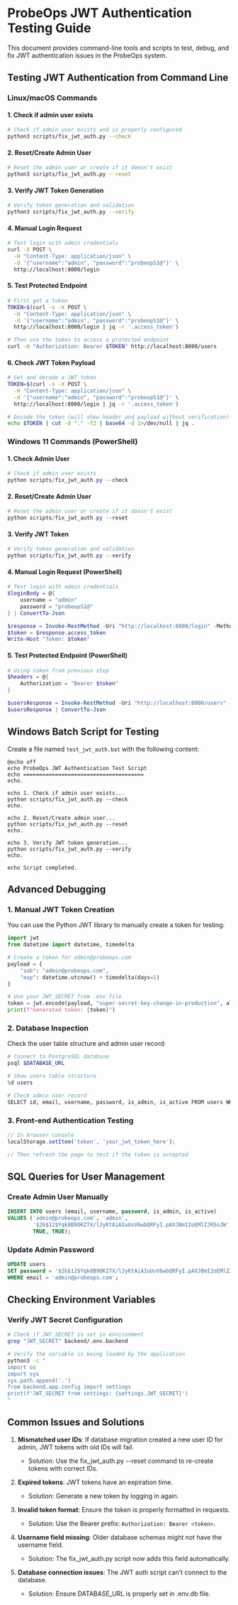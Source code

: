 # ProbeOps JWT Authentication Testing Guide

This document provides command-line tools and scripts to test, debug, and fix JWT authentication issues in the ProbeOps system.

## Testing JWT Authentication from Command Line

### Linux/macOS Commands

#### 1. Check if admin user exists

```bash
# Check if admin user exists and is properly configured
python3 scripts/fix_jwt_auth.py --check
```

#### 2. Reset/Create Admin User

```bash
# Reset the admin user or create if it doesn't exist
python3 scripts/fix_jwt_auth.py --reset
```

#### 3. Verify JWT Token Generation

```bash
# Verify token generation and validation
python3 scripts/fix_jwt_auth.py --verify
```

#### 4. Manual Login Request

```bash
# Test login with admin credentials
curl -X POST \
  -H "Content-Type: application/json" \
  -d '{"username":"admin", "password":"probeopS1@"}' \
  http://localhost:8000/login
```

#### 5. Test Protected Endpoint

```bash
# First get a token
TOKEN=$(curl -s -X POST \
  -H "Content-Type: application/json" \
  -d '{"username":"admin", "password":"probeopS1@"}' \
  http://localhost:8000/login | jq -r '.access_token')

# Then use the token to access a protected endpoint
curl -H "Authorization: Bearer $TOKEN" http://localhost:8000/users
```

#### 6. Check JWT Token Payload

```bash
# Get and decode a JWT token
TOKEN=$(curl -s -X POST \
  -H "Content-Type: application/json" \
  -d '{"username":"admin", "password":"probeopS1@"}' \
  http://localhost:8000/login | jq -r '.access_token')

# Decode the token (will show header and payload without verification)
echo $TOKEN | cut -d "." -f2 | base64 -d 2>/dev/null | jq .
```

### Windows 11 Commands (PowerShell)

#### 1. Check Admin User

```powershell
# Check if admin user exists
python scripts/fix_jwt_auth.py --check
```

#### 2. Reset/Create Admin User

```powershell
# Reset the admin user or create if it doesn't exist
python scripts/fix_jwt_auth.py --reset
```

#### 3. Verify JWT Token

```powershell
# Verify token generation and validation
python scripts/fix_jwt_auth.py --verify
```

#### 4. Manual Login Request (PowerShell)

```powershell
# Test login with admin credentials
$loginBody = @{
    username = "admin"
    password = "probeopS1@"
} | ConvertTo-Json

$response = Invoke-RestMethod -Uri "http://localhost:8000/login" -Method Post -Body $loginBody -ContentType "application/json"
$token = $response.access_token
Write-Host "Token: $token"
```

#### 5. Test Protected Endpoint (PowerShell)

```powershell
# Using token from previous step
$headers = @{
    Authorization = "Bearer $token"
}

$usersResponse = Invoke-RestMethod -Uri "http://localhost:8000/users" -Method Get -Headers $headers
$usersResponse | ConvertTo-Json
```

## Windows Batch Script for Testing

Create a file named `test_jwt_auth.bat` with the following content:

```batch
@echo off
echo ProbeOps JWT Authentication Test Script
echo ======================================
echo.

echo 1. Check if admin user exists...
python scripts/fix_jwt_auth.py --check
echo.

echo 2. Reset/Create admin user...
python scripts/fix_jwt_auth.py --reset
echo.

echo 3. Verify JWT token generation...
python scripts/fix_jwt_auth.py --verify
echo.

echo Script completed.
```

## Advanced Debugging

### 1. Manual JWT Token Creation

You can use the Python JWT library to manually create a token for testing:

```python
import jwt
from datetime import datetime, timedelta

# Create a token for admin@probeops.com
payload = {
    "sub": "admin@probeops.com",
    "exp": datetime.utcnow() + timedelta(days=1)
}

# Use your JWT_SECRET from .env file
token = jwt.encode(payload, "super-secret-key-change-in-production", algorithm="HS256")
print(f"Generated token: {token}")
```

### 2. Database Inspection

Check the user table structure and admin user record:

```bash
# Connect to PostgreSQL database
psql $DATABASE_URL

# Show users table structure
\d users

# Check admin user record
SELECT id, email, username, password, is_admin, is_active FROM users WHERE email = 'admin@probeops.com';
```

### 3. Front-end Authentication Testing

```javascript
// In browser console
localStorage.setItem('token', 'your_jwt_token_here');

// Then refresh the page to test if the token is accepted
```

## SQL Queries for User Management

### Create Admin User Manually

```sql
INSERT INTO users (email, username, password, is_admin, is_active)
VALUES ('admin@probeops.com', 'admin', 
        '$2b$12$Yqk8B9OKZ7X/lJyKtAiAIuUvV6wbQRFyI.pAXJBmI2oEMlZJR5oJW', 
        TRUE, TRUE);
```

### Update Admin Password

```sql
UPDATE users 
SET password = '$2b$12$Yqk8B9OKZ7X/lJyKtAiAIuUvV6wbQRFyI.pAXJBmI2oEMlZJR5oJW' 
WHERE email = 'admin@probeops.com';
```

## Checking Environment Variables

### Verify JWT Secret Configuration

```bash
# Check if JWT_SECRET is set in environment
grep "JWT_SECRET" backend/.env.backend

# Verify the variable is being loaded by the application
python3 -c "
import os
import sys
sys.path.append('.')
from backend.app.config import settings
print(f'JWT_SECRET from settings: {settings.JWT_SECRET}')
"
```

## Common Issues and Solutions

1. **Mismatched user IDs**: If database migration created a new user ID for admin, JWT tokens with old IDs will fail.
   - Solution: Use the fix_jwt_auth.py --reset command to re-create tokens with correct IDs.

2. **Expired tokens**: JWT tokens have an expiration time.
   - Solution: Generate a new token by logging in again.

3. **Invalid token format**: Ensure the token is properly formatted in requests.
   - Solution: Use the Bearer prefix: `Authorization: Bearer <token>`.

4. **Username field missing**: Older database schemas might not have the username field.
   - Solution: The fix_jwt_auth.py script now adds this field automatically.

5. **Database connection issues**: The JWT auth script can't connect to the database.
   - Solution: Ensure DATABASE_URL is properly set in .env.db file.
